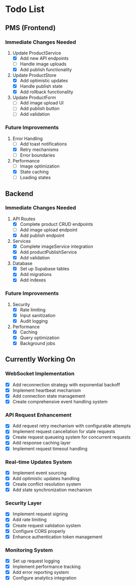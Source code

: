 # Todo List

## PMS (Frontend)

### Immediate Changes Needed
1. Update ProductService
   - [x] Add new API endpoints
   - [ ] Handle image uploads
   - [x] Add publish functionality

2. Update ProductStore
   - [x] Add optimistic updates
   - [x] Handle publish state
   - [x] Add rollback functionality

3. Update ProductForm
   - [ ] Add image upload UI
   - [ ] Add publish button
   - [ ] Add validation

### Future Improvements
1. Error Handling
   - [ ] Add toast notifications
   - [x] Retry mechanisms
   - [ ] Error boundaries

2. Performance
   - [ ] Image optimization
   - [x] State caching
   - [ ] Loading states

## Backend

### Immediate Changes Needed
1. API Routes
   - [x] Complete product CRUD endpoints
   - [ ] Add image upload endpoint
   - [x] Add publish endpoint

2. Services
   - [x] Complete imageService integration
   - [x] Add productPublishService
   - [x] Add validation

3. Database
   - [x] Set up Supabase tables
   - [x] Add migrations
   - [x] Add indexes

### Future Improvements
1. Security
   - [x] Rate limiting
   - [x] Input sanitization
   - [x] Audit logging

2. Performance
   - [x] Caching
   - [x] Query optimization
   - [x] Background jobs

## Currently Working On

### WebSocket Implementation
- [x] Add reconnection strategy with exponential backoff
- [x] Implement heartbeat mechanism
- [x] Add connection state management 
- [x] Create comprehensive event handling system

### API Request Enhancement
- [x] Add request retry mechanism with configurable attempts
- [x] Implement request cancellation for stale requests
- [x] Create request queueing system for concurrent requests
- [x] Add response caching layer
- [x] Implement request timeout handling

### Real-time Updates System
- [x] Implement event sourcing
- [x] Add optimistic updates handling
- [x] Create conflict resolution system
- [x] Add state synchronization mechanism

### Security Layer
- [x] Implement request signing
- [x] Add rate limiting
- [x] Create request validation system
- [x] Configure CORS properly
- [x] Enhance authentication token management

### Monitoring System
- [x] Set up request logging
- [x] Implement performance tracking
- [x] Add error reporting system
- [x] Configure analytics integration
